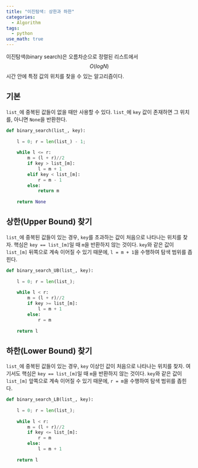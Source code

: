 ```yaml
---
title: "이진탐색: 상한과 하한"
categories:
  - Algorithm
tags:
  - python
use_math: true
---
```


이진탐색(binary search)은 오름차순으로 정렬된 리스트에서 $$O(log N)$$ 시간 안에 특정 값의 위치를 찾을 수 있는 알고리즘이다.  

## 기본

`list_`에 중복된 값들이 없을 때만 사용할 수 있다. `list_`에 `key` 값이 존재하면 그 위치를, 아니면 `None`을 반환한다.

```python
def binary_search(list_, key):
	
	l = 0; r = len(list_) - 1;
	
	while l <= r:
		m = (l + r)//2
		if key > list_[m]:
        	l = m + 1
        elif key < list_[m]:
        	r = m - 1
        else:
        	return m
    
    return None
```

## 상한(Upper Bound) 찾기  

`list_`에 중복된 값들이 있는 경우, `key`를 초과하는 값이 처음으로 나타나는 위치를 찾자. 핵심은 `key == list_[m]`일 때 `m`을 반환하지 않는 것이다. `key`와 같은 값이 `list_[m]` 뒤쪽으로 계속 이어질 수 있기 때문에, `l = m + 1`을 수행하여 탐색 범위를 좁힌다.  

```python
def binary_search_UB(list_, key):
	
	l = 0; r = len(list_);
	
	while l < r:
		m = (l + r)//2
		if key >= list_[m]:
        	l = m + 1
        else:
        	r = m
    
    return l
```

## 하한(Lower Bound) 찾기  

`list_`에 중복된 값들이 있는 경우, `key` 이상인  값이 처음으로 나타나는 위치를 찾자. 여기서도 핵심은 `key == list_[m]`일 때 `m`을 반환하지 않는 것이다. `key`와 같은 값이 `list_[m]` 앞쪽으로 계속 이어질 수 있기 때문에, `r = m`을 수행하여 탐색 범위를 좁힌다.  

```python
def binary_search_LB(list_, key):
	
	l = 0; r = len(list_);
	
	while l < r:
		m = (l + r)//2
		if key <= list_[m]:
        	r = m
        else:
        	l = m + 1
    
    return l
```
